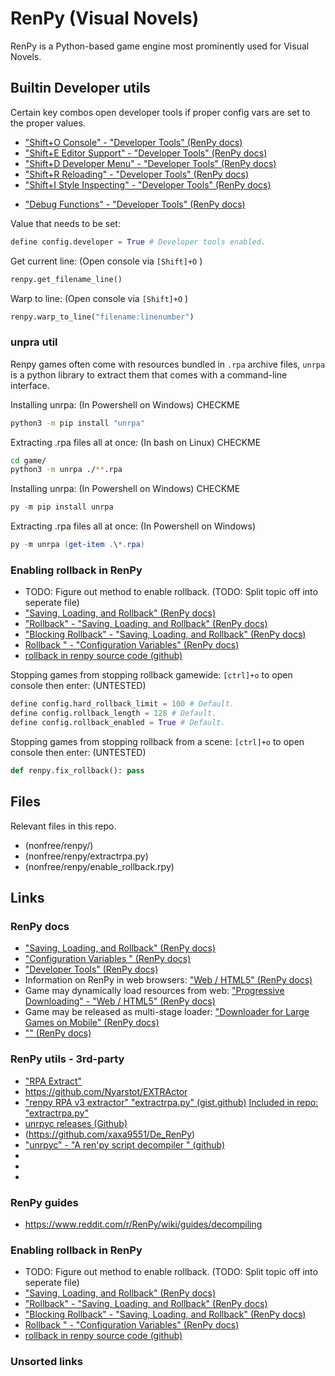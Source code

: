 # RenPy (Visual Novels)
RenPy is a Python-based game engine most prominently used for Visual Novels.


## Builtin Developer utils
Certain key combos open developer tools if proper config vars are set to the proper values.
- ["Shift+O Console" - "Developer Tools" (RenPy docs)](https://www.renpy.org/doc/html/developer_tools.html#shift-o-console)
- ["Shift+E Editor Support" - "Developer Tools" (RenPy docs)](https://www.renpy.org/doc/html/developer_tools.html#shift-e-editor-support)
- ["Shift+D Developer Menu" - "Developer Tools" (RenPy docs)](https://www.renpy.org/doc/html/developer_tools.html#shift-d-developer-menu)
- ["Shift+R Reloading" - "Developer Tools" (RenPy docs)](https://www.renpy.org/doc/html/developer_tools.html#shift-r-reloading)
- ["Shift+I Style Inspecting" - "Developer Tools" (RenPy docs)](https://www.renpy.org/doc/html/developer_tools.html#shift-i-style-inspecting)
* ["Debug Functions" - "Developer Tools" (RenPy docs)](https://www.renpy.org/doc/html/developer_tools.html#debug-functions)


Value that needs to be set:
```python
define config.developer = True # Developer tools enabled.
```

Get current line: (Open console via `[Shift]+O` )
```python
renpy.get_filename_line()
```

Warp to line: (Open console via `[Shift]+O` )
```python
renpy.warp_to_line("filename:linenumber")
```


### unpra util
Renpy games often come with resources bundled in `.rpa` archive files, `unrpa` is a python library to extract them that comes with a command-line interface.

Installing unrpa: (In Powershell on Windows) CHECKME
```bash
python3 -m pip install "unrpa"
```

Extracting .rpa files all at once: (In bash on Linux) CHECKME
```bash
cd game/
python3 -m unrpa ./**.rpa
```

Installing unrpa: (In Powershell on Windows) CHECKME
```powershell
py -m pip install unrpa
```

Extracting .rpa files all at once: (In Powershell on Windows)
```powershell
py -m unrpa (get-item .\*.rpa)
```


### Enabling rollback in RenPy
* TODO: Figure out method to enable rollback. (TODO: Split topic off into seperate file)
* ["Saving, Loading, and Rollback" (RenPy docs)](https://www.renpy.org/doc/html/save_load_rollback.html)
* ["Rollback" - "Saving, Loading, and Rollback" (RenPy docs)](https://www.renpy.org/doc/html/save_load_rollback.html#rollback)
* ["Blocking Rollback" - "Saving, Loading, and Rollback" (RenPy docs)](https://www.renpy.org/doc/html/save_load_rollback.html#blocking-rollback)
* [Rollback " - "Configuration Variables" (RenPy docs)](https://www.renpy.org/doc/html/config.html#rollback)
* [rollback in renpy source code (github)](https://github.com/renpy/renpy/blob/master/renpy/rollback.py)

Stopping games from stopping rollback gamewide:
`[ctrl]+o` to open console then enter: (UNTESTED)
```python
define config.hard_rollback_limit = 100 # Default.
define config.rollback_length = 128 # Default.
define config.rollback_enabled = True # Default.
```

Stopping games from stopping rollback from a scene:
`[ctrl]+o` to open console then enter: (UNTESTED)
```python
def renpy.fix_rollback(): pass
```


## Files
Relevant files in this repo.
* (nonfree/renpy/)
* (nonfree/renpy/extractrpa.py)
* (nonfree/renpy/enable_rollback.rpy)


## Links
### RenPy docs
* ["Saving, Loading, and Rollback" (RenPy docs)](https://www.renpy.org/doc/html/save_load_rollback.html)
* ["Configuration Variables " (RenPy docs)](https://www.renpy.org/doc/html/config.html#var-config.rollback_enabled)
* ["Developer Tools" (RenPy docs)](https://www.renpy.org/doc/html/developer_tools.html)
* Information on RenPy in web browsers: ["Web / HTML5" (RenPy docs)](https://www.renpy.org/doc/html/web.html)
* Game may dynamically load resources from web: ["Progressive Downloading" - "Web / HTML5" (RenPy docs)](https://www.renpy.org/doc/html/web.html#progressive-downloading)
* Game may be released as multi-stage loader: ["Downloader for Large Games on Mobile" (RenPy docs)](https://www.renpy.org/doc/html/downloader.html)
* ["" (RenPy docs)]()


### RenPy utils - 3rd-party
* ["RPA Extract"](https://iwanplays.itch.io/rpaex)
* https://github.com/Nyarstot/EXTRActor
* ["renpy RPA v3 extractor" "extractrpa.py" (gist.github)](https://gist.github.com/dekarrin/36f1908aa794f92e50b46c58a604dee0) [Included in repo: "extractrpa.py"](./nonfree/renpy/extractrpa.py)
* [unrpyc releases (Github)](https://github.com/CensoredUsername/unrpyc/releases)
* (https://github.com/xaxa9551/De_RenPy)
* ["unrpyc" - "A ren'py script decompiler " (github)](https://github.com/CensoredUsername/unrpyc)
* [](https://github.com/Shizmob/rpatool)
* [](https://github.com/Lattyware/unrpa)
* []()


### RenPy guides
* https://www.reddit.com/r/RenPy/wiki/guides/decompiling


### Enabling rollback in RenPy
* TODO: Figure out method to enable rollback. (TODO: Split topic off into seperate file)
* ["Saving, Loading, and Rollback" (RenPy docs)](https://www.renpy.org/doc/html/save_load_rollback.html)
* ["Rollback" - "Saving, Loading, and Rollback" (RenPy docs)](https://www.renpy.org/doc/html/save_load_rollback.html#rollback)
* ["Blocking Rollback" - "Saving, Loading, and Rollback" (RenPy docs)](https://www.renpy.org/doc/html/save_load_rollback.html#blocking-rollback)
* [Rollback " - "Configuration Variables" (RenPy docs)](https://www.renpy.org/doc/html/config.html#rollback)
* [rollback in renpy source code (github)](https://github.com/renpy/renpy/blob/master/renpy/rollback.py)


### Unsorted links

